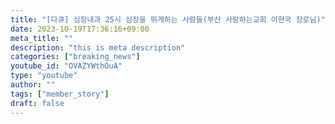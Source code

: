 ```yaml
---
title: "[다큐] 심장내과 25시 심장을 뛰게하는 사람들(부산 사랑하는교회 이현국 장로님)"
date: 2023-10-19T17:36:16+09:00
meta_title: ""
description: "this is meta description"
categories: ["breaking_news"]
youtube_id: "OVAZYWthOuA"
type: "youtube"
author: ""
tags: ["member_story"]
draft: false
---
```


<!-- image: "https://img.youtube.com/vi/OVAZYWthOuA/maxresdefault.jpg" -->
